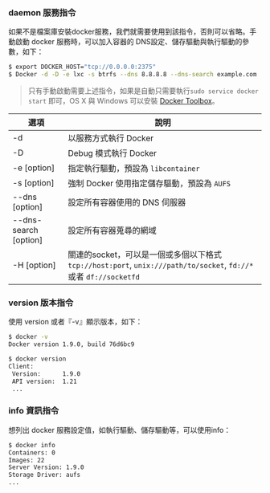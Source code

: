 ### daemon 服務指令
如果不是檔案庫安裝docker服務，我們就需要使用到該指令，否則可以省略。手動啟動 docker 服務時，可以加入容器的 DNS設定、儲存驅動與執行驅動的參數，如下：
```sh
$ export DOCKER_HOST="tcp://0.0.0.0:2375"
$ Docker -d -D -e lxc -s btrfs --dns 8.8.8.8 --dns-search example.com
```
> 只有手動啟動需要上述指令，如果是自動只需要執行```sudo service docker start``` 即可，OS X 與 Windows 可以安裝 [Docker Toolbox](https://www.docker.com/docker-toolbox)。

| 選項 | 說明 |
|------------|------|
| -d | 以服務方式執行 Docker |
| -D | Debug 模式執行 Docker |
| -e [option] | 指定執行驅動，預設為 ```libcontainer``` |
| -s [option] | 強制 Docker 使用指定儲存驅動，預設為 ```AUFS``` |
| --dns [option] | 設定所有容器使用的 DNS 伺服器 |
| --dns-search [option] | 設定所有容器蒐尋的網域 |
| -H [option] | 關連的socket，可以是一個或多個以下格式 ```tcp://host:port```, ```unix:///path/to/socket```, ```fd://*``` 或者 ```df://socketfd``` |

### version 版本指令
使用 version 或者『-v』顯示版本，如下：
```sh
$ docker -v
Docker version 1.9.0, build 76d6bc9

$ docker version
Client:
 Version:      1.9.0
 API version:  1.21
 ...
```
### info 資訊指令
想列出 docker 服務設定值，如執行驅動、儲存驅動等，可以使用info：
```sh
$ docker info
Containers: 0
Images: 22
Server Version: 1.9.0
Storage Driver: aufs
...
```

